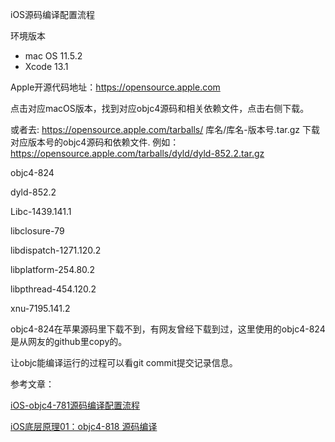 iOS源码编译配置流程

环境版本
* mac OS 11.5.2
* Xcode 13.1

Apple开源代码地址：https://opensource.apple.com

点击对应macOS版本，找到对应objc4源码和相关依赖文件，点击右侧下载。

或者去: https://opensource.apple.com/tarballs/ 库名/库名-版本号.tar.gz  下载对应版本号的objc4源码和依赖文件.
例如：https://opensource.apple.com/tarballs/dyld/dyld-852.2.tar.gz


objc4-824

dyld-852.2

Libc-1439.141.1

libclosure-79

libdispatch-1271.120.2

libplatform-254.80.2

libpthread-454.120.2

xnu-7195.141.2

objc4-824在苹果源码里下载不到，有网友曾经下载到过，这里使用的objc4-824是从网友的github里copy的。

让objc能编译运行的过程可以看git commit提交记录信息。

参考文章：

[iOS-objc4-781源码编译配置流程](https://www.jianshu.com/p/4f15c551a0ea)

[iOS底层原理01：objc4-818 源码编译](https://www.jianshu.com/p/341be74714e4) 